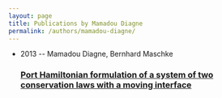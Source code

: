 ```yaml
---
layout: page
title: Publications by Mamadou Diagne
permalink: /authors/mamadou-diagne/
---
```


<ul class="post-list">
<li><span class='post-meta'>2013 -- Mamadou Diagne, Bernhard Maschke</span><h3><a class='post-link' href='../../port-hamiltonian-formulation-of-a-system-of-two-conservation-laws-with-a-moving-interface'>Port Hamiltonian formulation of a system of two conservation laws with a moving interface</a></h3></li>

</ul>
